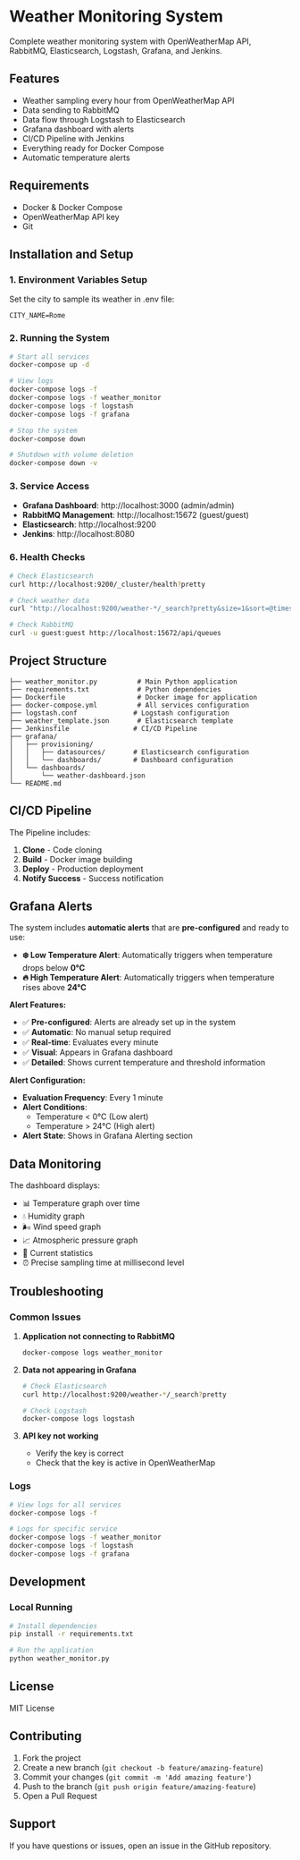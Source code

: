 # Weather Monitoring System

Complete weather monitoring system with OpenWeatherMap API, RabbitMQ, Elasticsearch, Logstash, Grafana, and Jenkins.

## Features

-  Weather sampling every hour from OpenWeatherMap API
-  Data sending to RabbitMQ
-  Data flow through Logstash to Elasticsearch
-  Grafana dashboard with alerts
-  CI/CD Pipeline with Jenkins
-  Everything ready for Docker Compose
-  Automatic temperature alerts

## Requirements

- Docker & Docker Compose
- OpenWeatherMap API key
- Git

## Installation and Setup

### 1. Environment Variables Setup

Set the city to sample its weather in .env file:
```
CITY_NAME=Rome
```

### 2. Running the System

```bash
# Start all services
docker-compose up -d

# View logs
docker-compose logs -f
docker-compose logs -f weather_monitor
docker-compose logs -f logstash
docker-compose logs -f grafana

# Stop the system
docker-compose down

# Shutdown with volume deletion
docker-compose down -v
```

### 3. Service Access

- **Grafana Dashboard**: http://localhost:3000 (admin/admin)
- **RabbitMQ Management**: http://localhost:15672 (guest/guest)
- **Elasticsearch**: http://localhost:9200
- **Jenkins**: http://localhost:8080

### 6. Health Checks

```bash
# Check Elasticsearch
curl http://localhost:9200/_cluster/health?pretty

# Check weather data
curl "http://localhost:9200/weather-*/_search?pretty&size=1&sort=@timestamp:desc"

# Check RabbitMQ
curl -u guest:guest http://localhost:15672/api/queues
```

## Project Structure

```
├── weather_monitor.py          # Main Python application
├── requirements.txt            # Python dependencies
├── Dockerfile                  # Docker image for application
├── docker-compose.yml          # All services configuration
├── logstash.conf              # Logstash configuration
├── weather_template.json       # Elasticsearch template
├── Jenkinsfile                # CI/CD Pipeline
├── grafana/
│   ├── provisioning/
│   │   ├── datasources/       # Elasticsearch configuration
│   │   └── dashboards/        # Dashboard configuration
│   └── dashboards/
│       └── weather-dashboard.json
└── README.md
```

## CI/CD Pipeline

The Pipeline includes:

1. **Clone** - Code cloning
2. **Build** - Docker image building
3. **Deploy** - Production deployment
4. **Notify Success** - Success notification

## Grafana Alerts

The system includes **automatic alerts** that are **pre-configured** and ready to use:

- **❄️ Low Temperature Alert**: Automatically triggers when temperature drops below **0°C**
- **🔥 High Temperature Alert**: Automatically triggers when temperature rises above **24°C**

**Alert Features:**
- ✅ **Pre-configured**: Alerts are already set up in the system
- ✅ **Automatic**: No manual setup required
- ✅ **Real-time**: Evaluates every minute
- ✅ **Visual**: Appears in Grafana dashboard
- ✅ **Detailed**: Shows current temperature and threshold information

**Alert Configuration:**
- **Evaluation Frequency**: Every 1 minute
- **Alert Conditions**: 
  - Temperature < 0°C (Low alert)
  - Temperature > 24°C (High alert)
- **Alert State**: Shows in Grafana Alerting section

## Data Monitoring

The dashboard displays:

- 📊 Temperature graph over time
- 💧 Humidity graph
- 🌬️ Wind speed graph
- 📈 Atmospheric pressure graph
- 📱 Current statistics
- ⏰ Precise sampling time at millisecond level

## Troubleshooting

### Common Issues

1. **Application not connecting to RabbitMQ**
   ```bash
   docker-compose logs weather_monitor
   ```

2. **Data not appearing in Grafana**
   ```bash
   # Check Elasticsearch
   curl http://localhost:9200/weather-*/_search?pretty
   
   # Check Logstash
   docker-compose logs logstash
   ```

3. **API key not working**
   - Verify the key is correct
   - Check that the key is active in OpenWeatherMap

### Logs

```bash
# View logs for all services
docker-compose logs -f

# Logs for specific service
docker-compose logs -f weather_monitor
docker-compose logs -f logstash
docker-compose logs -f grafana
```

## Development

### Local Running

```bash
# Install dependencies
pip install -r requirements.txt

# Run the application
python weather_monitor.py
```


## License

MIT License

## Contributing

1. Fork the project
2. Create a new branch (`git checkout -b feature/amazing-feature`)
3. Commit your changes (`git commit -m 'Add amazing feature'`)
4. Push to the branch (`git push origin feature/amazing-feature`)
5. Open a Pull Request

## Support

If you have questions or issues, open an issue in the GitHub repository.